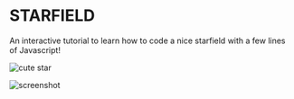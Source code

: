 # STARFIELD
An interactive tutorial to learn how to code a nice starfield with a few lines of Javascript!

![cute star](http://lol.pm/starfield/img/cute_star.png?v=0.2.3)

![screenshot](http://lol.pm/starfield/img/screenshot.png?v=0.2.3)
